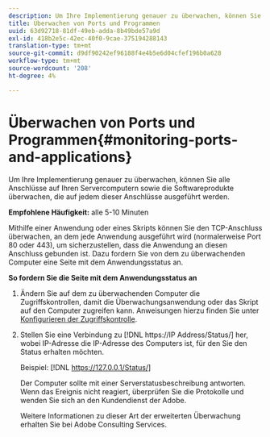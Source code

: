 ```yaml
---
description: Um Ihre Implementierung genauer zu überwachen, können Sie alle Anschlüsse auf Ihren Servercomputern sowie die Softwareprodukte überwachen, die auf jedem dieser Anschlüsse ausgeführt werden.
title: Überwachen von Ports und Programmen
uuid: 63d92718-81df-49eb-adda-8b49bde57a9d
exl-id: 418b2e5c-42ec-40f0-9cae-375194288143
translation-type: tm+mt
source-git-commit: d9df90242ef96188f4e4b5e6d04cfef196b0a628
workflow-type: tm+mt
source-wordcount: '208'
ht-degree: 4%

---
```


# Überwachen von Ports und Programmen{#monitoring-ports-and-applications}

Um Ihre Implementierung genauer zu überwachen, können Sie alle Anschlüsse auf Ihren Servercomputern sowie die Softwareprodukte überwachen, die auf jedem dieser Anschlüsse ausgeführt werden.

**Empfohlene Häufigkeit:** alle 5-10 Minuten

Mithilfe einer Anwendung oder eines Skripts können Sie den TCP-Anschluss überwachen, an dem jede Anwendung ausgeführt wird (normalerweise Port 80 oder 443), um sicherzustellen, dass die Anwendung an diesen Anschluss gebunden ist. Dazu fordern Sie von dem zu überwachenden Computer eine Seite mit dem Anwendungsstatus an.

**So fordern Sie die Seite mit dem Anwendungsstatus an**

1. Ändern Sie auf dem zu überwachenden Computer die Zugriffskontrollen, damit die Überwachungsanwendung oder das Skript auf den Computer zugreifen kann. Anweisungen hierzu finden Sie unter [Konfigurieren der Zugriffskontrolle](../../../home/c-inst-svr/c-admin-inst-svr/c-config-acs-ctrl/c-config-acs-ctrl.md#concept-ac385e870dbe4b57a72bf7266b60f93d).
1. Stellen Sie eine Verbindung zu [!DNL https://IP Address/Status/] her, wobei IP-Adresse die IP-Adresse des Computers ist, für den Sie den Status erhalten möchten.

   Beispiel: [!DNL https://127.0.0.1/Status/]

   Der Computer sollte mit einer Serverstatusbeschreibung antworten. Wenn das Ereignis nicht reagiert, überprüfen Sie die Protokolle und wenden Sie sich an den Kundendienst der Adobe.

   Weitere Informationen zu dieser Art der erweiterten Überwachung erhalten Sie bei Adobe Consulting Services.
